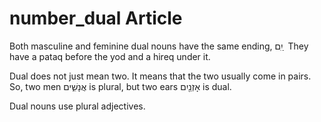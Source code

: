 # number_dual Article
Both masculine and feminine dual nouns have the same ending,  יִִם ַ    They have a pataq before the yod and a hireq under it. 

Dual does not just mean two. It means that the two usually come in pairs. So, two men אֲנָשִׁ֑ים is plural, but two ears אָזְנַ֖יִם is dual.

Dual nouns use plural adjectives.